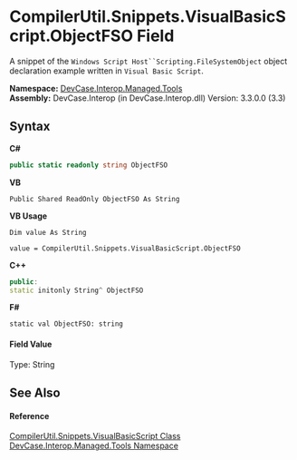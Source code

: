 # CompilerUtil.Snippets.VisualBasicScript.ObjectFSO Field
 

A snippet of the `Windows Script Host``Scripting.FileSystemObject` object declaration example written in `Visual Basic Script`.

**Namespace:**&nbsp;<a href="N_DevCase_Interop_Managed_Tools">DevCase.Interop.Managed.Tools</a><br />**Assembly:**&nbsp;DevCase.Interop (in DevCase.Interop.dll) Version: 3.3.0.0 (3.3)

## Syntax

**C#**<br />
``` C#
public static readonly string ObjectFSO
```

**VB**<br />
``` VB
Public Shared ReadOnly ObjectFSO As String
```

**VB Usage**<br />
``` VB Usage
Dim value As String

value = CompilerUtil.Snippets.VisualBasicScript.ObjectFSO

```

**C++**<br />
``` C++
public:
static initonly String^ ObjectFSO
```

**F#**<br />
``` F#
static val ObjectFSO: string
```


#### Field Value
Type: String

## See Also


#### Reference
<a href="T_DevCase_Interop_Managed_Tools_CompilerUtil_Snippets_VisualBasicScript">CompilerUtil.Snippets.VisualBasicScript Class</a><br /><a href="N_DevCase_Interop_Managed_Tools">DevCase.Interop.Managed.Tools Namespace</a><br />